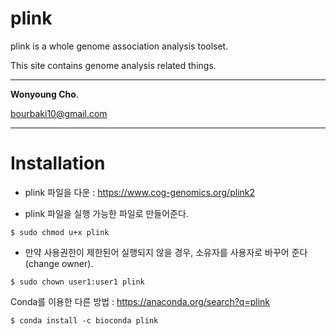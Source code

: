 # plink

plink is a whole genome association analysis toolset.

This site contains genome analysis related things.

---

**Wonyoung Cho**.

<bourbaki10@gmail.com>

---

# Installation

- plink 파일을 다운 : <a href="https://www.cog-genomics.org/plink2" target="_blank"> https://www.cog-genomics.org/plink2 </a>

- plink 파일을 실행 가능한 파일로 만들어준다.
```
$ sudo chmod u+x plink
```

- 만약 사용권한이 제한된어 실행되지 않을 경우, 소유자를 사용자로 바꾸어 준다 (change owner).
```
$ sudo chown user1:user1 plink
```

Conda를 이용한 다른 방법 : <a href="https://anaconda.org/search?q=plink" target="_blank"> https://anaconda.org/search?q=plink </a>
```
$ conda install -c bioconda plink
```
